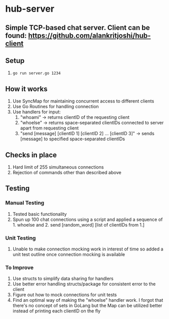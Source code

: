 # hub-server

## Simple TCP-based chat server. Client can be found: https://github.com/alankritjoshi/hub-client

## Setup
1. `go run server.go 1234`

## How it works
1. Use SyncMap for maintaining concurrent access to different clients
2. Use Go Routines for handling connection
3. Use handlers for input:
    1. "whoami" -> returns clientID of the requesting client
    2. "whoelse" -> returns space-separated clientIDs connected to server apart from requesting client
    3. "send [message] [clientID 1] [clientID 2] ... [clientID 3]" -> sends [message] to specified space-separated clientIDs

## Checks in place
1. Hard limit of 255 simultaneous connections
2. Rejection of commands other than described above

## Testing

### Manual Testing
1. Tested basic functionality
2. Spun up 100 chat connections using a script and applied a sequence of 1. whoelse and 2. send [random_word] [list of clientIDs from 1.]

### Unit Testing
1. Unable to make connection mocking work in interest of time so added a unit test outline once connection mocking is available

### To Improve
1. Use structs to simplify data sharing for handlers
2. Use better error handling structs/package for consistent error to the client
3. Figure out how to mock connections for unit tests
4. Find an optimal way of making the "whoelse" handler work. I forgot that there's no concept of sets in GoLang but the Map can be utilized better instead of printing each clientID on the fly

